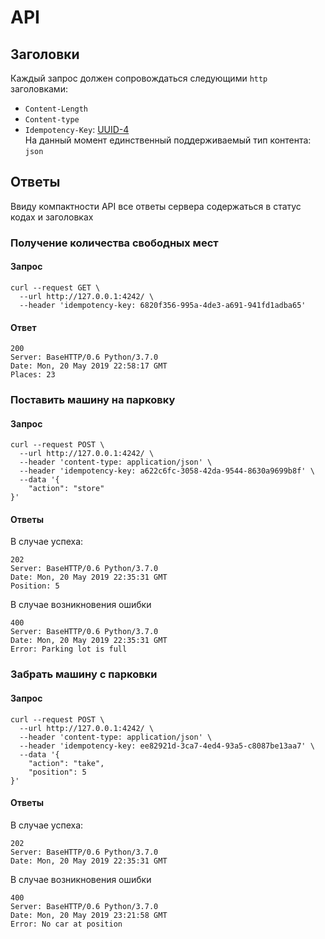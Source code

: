 # API
## Заголовки
Каждый запрос должен сопровождаться следующими `http` заголовками:  
* `Content-Length`  
* `Content-type`  
* `Idempotency-Key`: [UUID-4](https://www.uuidgenerator.net/version4)  
На данный момент единственный поддерживаемый тип контента: `json`

## Ответы
Ввиду компактности API все ответы сервера содержаться в статус кодах и заголовках

### Получение количества свободных мест
####  Запрос
```
curl --request GET \
  --url http://127.0.0.1:4242/ \
  --header 'idempotency-key: 6820f356-995a-4de3-a691-941fd1adba65'
```
#### Ответ
```
200
Server: BaseHTTP/0.6 Python/3.7.0
Date: Mon, 20 May 2019 22:58:17 GMT
Places: 23
````

### Поставить машину на парковку
####  Запрос
```
curl --request POST \
  --url http://127.0.0.1:4242/ \
  --header 'content-type: application/json' \
  --header 'idempotency-key: a622c6fc-3058-42da-9544-8630a9699b8f' \
  --data '{
	"action": "store"
}'
```
#### Ответы
В случае успеха:
```
202
Server: BaseHTTP/0.6 Python/3.7.0
Date: Mon, 20 May 2019 22:35:31 GMT
Position: 5
````
В случае возникновения ошибки
```
400
Server: BaseHTTP/0.6 Python/3.7.0
Date: Mon, 20 May 2019 22:35:31 GMT
Error: Parking lot is full
````

### Забрать машину с парковки
####  Запрос
```
curl --request POST \
  --url http://127.0.0.1:4242/ \
  --header 'content-type: application/json' \
  --header 'idempotency-key: ee82921d-3ca7-4ed4-93a5-c8087be13aa7' \
  --data '{
	"action": "take",
	"position": 5
}'
```
#### Ответы
В случае успеха:
```
202
Server: BaseHTTP/0.6 Python/3.7.0
Date: Mon, 20 May 2019 22:35:31 GMT
````
В случае возникновения ошибки
```
400
Server: BaseHTTP/0.6 Python/3.7.0
Date: Mon, 20 May 2019 23:21:58 GMT
Error: No car at position
````
